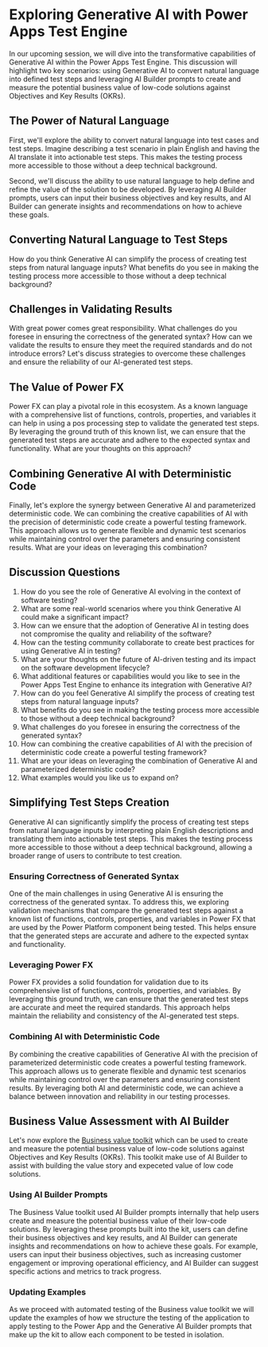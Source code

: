 # Exploring Generative AI with Power Apps Test Engine

In our upcoming session, we will dive into the transformative capabilities of Generative AI within the Power Apps Test Engine. This discussion will highlight two key scenarios: using Generative AI to convert natural language into defined test steps and leveraging AI Builder prompts to create and measure the potential business value of low-code solutions against Objectives and Key Results (OKRs).

## The Power of Natural Language

First, we'll explore the ability to convert natural language into test cases and test steps. Imagine describing a test scenario in plain English and having the AI translate it into actionable test steps. This makes the testing process more accessible to those without a deep technical background.

Second, we'll discuss the ability to use natural language to help define and refine the value of the solution to be developed. By leveraging AI Builder prompts, users can input their business objectives and key results, and AI Builder can generate insights and recommendations on how to achieve these goals.

## Converting Natural Language to Test Steps

How do you think Generative AI can simplify the process of creating test steps from natural language inputs? What benefits do you see in making the testing process more accessible to those without a deep technical background?

## Challenges in Validating Results

With great power comes great responsibility. What challenges do you foresee in ensuring the correctness of the generated syntax? How can we validate the results to ensure they meet the required standards and do not introduce errors? Let's discuss strategies to overcome these challenges and ensure the reliability of our AI-generated test steps.

## The Value of Power FX

Power FX can play a pivotal role in this ecosystem. As a known language with a comprehensive list of functions, controls, properties, and variables it can help in using a pos processing step to validate the generated test steps. By leveraging the ground truth of this known list, we can ensure that the generated test steps are accurate and adhere to the expected syntax and functionality. What are your thoughts on this approach?

## Combining Generative AI with Deterministic Code

Finally, let's explore the synergy between Generative AI and parameterized deterministic code. We can combining the creative capabilities of AI with the precision of deterministic code create a powerful testing framework. This approach allows us to generate flexible and dynamic test scenarios while maintaining control over the parameters and ensuring consistent results. What are your ideas on leveraging this combination?

## Discussion Questions

1. How do you see the role of Generative AI evolving in the context of software testing?
2. What are some real-world scenarios where you think Generative AI could make a significant impact?
3. How can we ensure that the adoption of Generative AI in testing does not compromise the quality and reliability of the software?
4. How can the testing community collaborate to create best practices for using Generative AI in testing?
5. What are your thoughts on the future of AI-driven testing and its impact on the software development lifecycle?
6. What additional features or capabilities would you like to see in the Power Apps Test Engine to enhance its integration with Generative AI?
7. How can do you feel Generative AI simplify the process of creating test steps from natural language inputs?
8. What benefits do you see in making the testing process more accessible to those without a deep technical background?
9. What challenges do you foresee in ensuring the correctness of the generated syntax?
10. How can combining the creative capabilities of AI with the precision of deterministic code create a powerful testing framework?
11. What are your ideas on leveraging the combination of Generative AI and parameterized deterministic code?
12. What examples would you like us to expand on?

## Simplifying Test Steps Creation

Generative AI can significantly simplify the process of creating test steps from natural language inputs by interpreting plain English descriptions and translating them into actionable test steps. This makes the testing process more accessible to those without a deep technical background, allowing a broader range of users to contribute to test creation.

### Ensuring Correctness of Generated Syntax

One of the main challenges in using Generative AI is ensuring the correctness of the generated syntax. To address this, we exploring validation mechanisms that compare the generated test steps against a known list of functions, controls, properties, and variables in Power FX that are used by the Power Platform component being tested. This helps ensure that the generated steps are accurate and adhere to the expected syntax and functionality.

### Leveraging Power FX

Power FX provides a solid foundation for validation due to its comprehensive list of functions, controls, properties, and variables. By leveraging this ground truth, we can ensure that the generated test steps are accurate and meet the required standards. This approach helps maintain the reliability and consistency of the AI-generated test steps.

### Combining AI with Deterministic Code

By combining the creative capabilities of Generative AI with the precision of parameterized deterministic code creates a powerful testing framework. This approach allows us to generate flexible and dynamic test scenarios while maintaining control over the parameters and ensuring consistent results. By leveraging both AI and deterministic code, we can achieve a balance between innovation and reliability in our testing processes.

## Business Value Assessment with AI Builder

Let's now explore the [Business value toolkit](https://learn.microsoft.com/power-platform/guidance/coe/business-value-toolkit) which can be used to create and measure the potential business value of low-code solutions against Objectives and Key Results (OKRs). This toolkit make use of AI Builder to assist with building the value story and expeceted value of low code solutions.

### Using AI Builder Prompts

The Business Value toolkit used AI Builder prompts internally that help users create and measure the potential business value of their low-code solutions. By leveraging these prompts built into the kit, users can define their business objectives and key results, and AI Builder can generate insights and recommendations on how to achieve these goals. For example, users can input their business objectives, such as increasing customer engagement or improving operational efficiency, and AI Builder can suggest specific actions and metrics to track progress.

### Updating Examples

As we proceed with automated testing of the Business value toolkit we will update the examples of how we structure the testing of the application to apply testing to the Power App and the Generative AI Builder prompts that make up the kit to allow each component to be tested in isolation.
